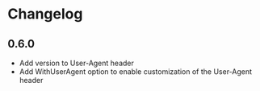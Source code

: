 # Changelog

## 0.6.0

* Add version to User-Agent header
* Add WithUserAgent option to enable customization of the User-Agent header
